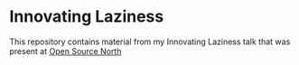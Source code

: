 # Innovating Laziness

This repository contains material from my Innovating Laziness talk that was present at [Open Source North](https://www.opensourcenorth.com/)
